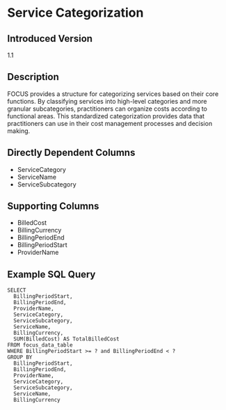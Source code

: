 # Service Categorization

## Introduced Version
1.1

## Description
FOCUS provides a structure for categorizing services based on their core functions. By classifying services into high-level categories and more granular subcategories, practitioners can organize costs according to functional areas. This standardized categorization provides data that practitioners can use in their cost management processes and decision making.

## Directly Dependent Columns
* ServiceCategory
* ServiceName
* ServiceSubcategory

## Supporting Columns
* BilledCost
* BillingCurrency
* BillingPeriodEnd
* BillingPeriodStart
* ProviderName

## Example SQL Query
```
SELECT
  BillingPeriodStart,
  BillingPeriodEnd,
  ProviderName,
  ServiceCategory,
  ServiceSubcategory,
  ServiceName,
  BillingCurrency,
  SUM(BilledCost) AS TotalBilledCost
FROM focus_data_table
WHERE BillingPeriodStart >= ? and BillingPeriodEnd < ?
GROUP BY
  BillingPeriodStart,
  BillingPeriodEnd,
  ProviderName,
  ServiceCategory,
  ServiceSubcategory,
  ServiceName,
  BillingCurrency
```